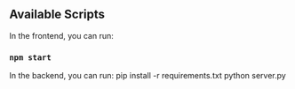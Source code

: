 ## Available Scripts

In the frontend, you can run:

### `npm start`

In the backend, you can run:
pip install -r requirements.txt
python server.py
